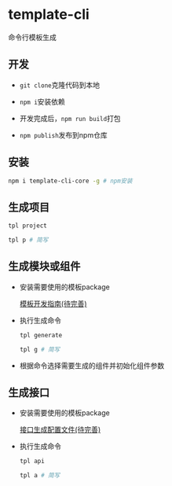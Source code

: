 # template-cli
命令行模板生成

## 开发

- `git clone`克隆代码到本地

- `npm i`安装依赖

- 开发完成后，`npm run build`打包

- `npm publish`发布到npm仓库

## 安装
```bash
npm i template-cli-core -g # npm安装

```

## 生成项目

```bash
tpl project

tpl p # 简写
```

## 生成模块或组件

- 安装需要使用的模板package

  [模板开发指南(待完善)](#)

- 执行生成命令

  ```bash
  tpl generate

  tpl g # 简写
  ```
- 根据命令选择需要生成的组件并初始化组件参数

## 生成接口

- 安装需要使用的模板package

  [接口生成配置文件(待完善)](#)

- 执行生成命令

  ```bash
  tpl api

  tpl a # 简写
  ```


